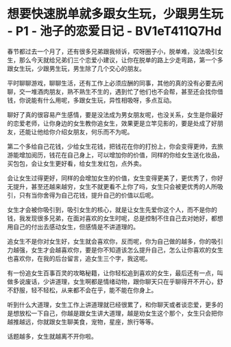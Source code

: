 # 想要快速脱单就多跟女生玩，少跟男生玩 - P1 - 池子的恋爱日记 - BV1eT411Q7Hd

春节都过去一个月了，还有很多兄弟跟我倾诉，哎呀圈子小，脱单难，没法吸引女生，那么今天就给兄弟们三个恋爱小建议，让你在脱单的路上少走弯路，第一个多跟女生玩，少跟男生玩，男生除了几个交心的朋友。

平时聊聊游戏，聊聊生活，还有工作上必须应酬的同事，其他的真的没有必要去闲聊，交一堆酒肉朋友，熟不熟生不生的，遇到忙了他们也不会帮，甚至还会找你借钱，你说能有什么用呢，多跟女生玩，异性相吸呀，多点互动。

聊好了真的很容易产生感情，要是没法成为男女朋友呢，也没关系，女生是你最好的恋爱老师，让你身边的女生教你追女生，效果更是立竿见影的，要是处成了好朋友，还能让他给你介绍女朋友，何乐而不为呢。

第二个多给自己花钱，少给女生花钱，把钱花在你的打扮上，你会变得更帅，去旅游能增加阅历，钱花在自己身上，可以增加你的价值，同样的你给女生送化妆品，买包包，会让女生更好看，给女生发红包，点外卖。

会让女生过得更好，同样的会增加女生的价值，女生变得更美了，更优秀了，你好无提升，甚至还越来越穷，女生不就更看不上你了吗，女生只会被更优秀的人所吸引，只有当你舍得为自己花钱，提升自己的价值以后呢。

女生才会被你吸引到，吸引女生的核心，就是让女生先爱你这个人，而不是你的钱，我发现很多兄弟，在面对喜欢的女生时呢，总是控制不住自己去对她好，都想用自己的付出去感动女生，但感情是不讲道理的。

追女生不是你对女生好，女生就会喜欢你，反而呢，你为自己做的越多，你的吸引力越强，女生才会越喜欢你，要是你不知道该怎么提升自己，怎么让你喜欢的女生也喜欢你，在我的后台留言，追女生三个字，我这呢。

有一份追女生百事百灵的攻略秘籍，让你轻松追到喜欢的女生，最后还有一点，叫做多说废话，少讲道理，女生啊都是情绪动物，跟你聊天只在乎聊得开不开心，舒不舒服，轻不轻松，从来都不会在乎，能不能在你身上。

听到什么大道理，女生工作上讲道理就已经很累了，和你聊天或者谈恋爱，更多的是想放松一下自己，你越是跟女生讲大道理，越是劝女生这个那个，女生只会把你越推越远，你就跟女生聊美食，宠物，星座，旅行等等。

话题越多，女生就越离不开你啦。